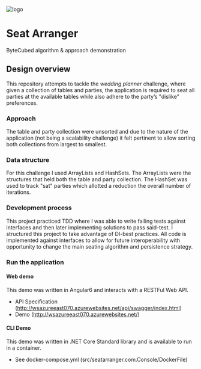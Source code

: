 ![logo](https://media.glassdoor.com/sqll/1001687/bytecubed-squarelogo-1437055577282.png "Logo")

# Seat Arranger
ByteCubed algorithm &amp; approach demonstration

## Design overview
This repository attempts to tackle the *wedding planner* challenge, where given a collection of tables and parties, the application is required to seat all parties at the available tables while also adhere to the party’s "dislike" preferences.

### Approach
The table and party collection were unsorted and due to the nature of the application (not being a scalability challenge) it felt pertinent to allow sorting both collections from largest to smallest.

### Data structure
For this challenge I used ArrayLists and HashSets. The ArrayLists were the structures that held both the table and party collection. The HashSet was used to track "sat" parties which allotted a reduction the overall number of iterations.

### Development process
This project practiced TDD where I was able to write failing tests against interfaces and then later implementing solutions to pass said-test. I structured this project to take advantage of DI-best practices. All code is implemented against interfaces to allow for future interoperability with opportunity to change the main seating algorithm and persistence strategy.

### Run the application
#### Web demo
This demo was written in Angular6 and interacts with a RESTFul Web API. 
- API Specification (http://wsazureeast070.azurewebsites.net/api/swagger/index.html)
- Demo (http://wsazureeast070.azurewebsites.net/)
#### CLI Demo
This demo was written in .NET Core Standard library and is available to run in a container.
- See docker-compose.yml (src/seatarranger.com.Console/DockerFile)
